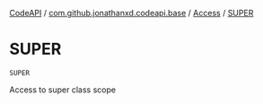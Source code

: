 [CodeAPI](../../index.md) / [com.github.jonathanxd.codeapi.base](../index.md) / [Access](index.md) / [SUPER](.)

# SUPER

`SUPER`

Access to super class scope

